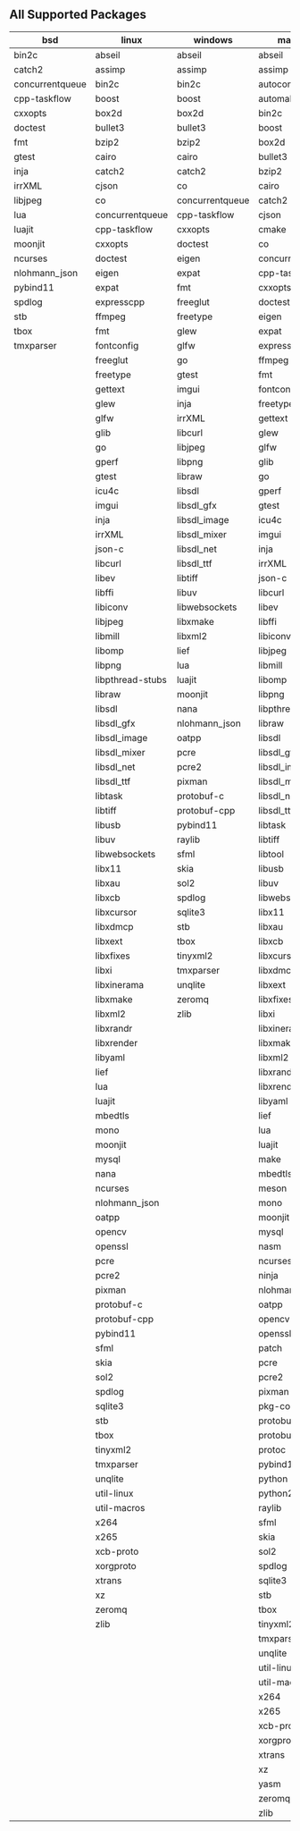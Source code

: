 ## All Supported Packages

|bsd|linux|windows|macosx|msys|mingw|iphoneos|android|
|---|-----|-------|------|----|-----|--------|-------|
|bin2c|abseil|abseil|abseil|bin2c|bin2c|bin2c|bin2c||
|catch2|assimp|assimp|assimp|catch2|box2d|catch2|catch2||
|concurrentqueue|bin2c|bin2c|autoconf|concurrentqueue|catch2|cjson|cjson||
|cpp-taskflow|boost|boost|automake|cpp-taskflow|concurrentqueue|concurrentqueue|concurrentqueue||
|cxxopts|box2d|box2d|bin2c|cxxopts|cpp-taskflow|cpp-taskflow|cpp-taskflow||
|doctest|bullet3|bullet3|boost|doctest|cxxopts|cxxopts|cxxopts||
|fmt|bzip2|bzip2|box2d|fmt|doctest|doctest|doctest||
|gtest|cairo|cairo|bullet3|gtest|fmt|fmt|ffmpeg||
|inja|catch2|catch2|bzip2|inja|glew|gtest|fmt||
|irrXML|cjson|co|cairo|irrXML|glfw|imgui|gtest||
|libjpeg|co|concurrentqueue|catch2|libjpeg|gtest|inja|imgui||
|lua|concurrentqueue|cpp-taskflow|cjson|libxmake|imgui|irrXML|inja||
|luajit|cpp-taskflow|cxxopts|cmake|nlohmann_json|inja|json-c|irrXML||
|moonjit|cxxopts|doctest|co|pybind11|irrXML|libcurl|json-c||
|ncurses|doctest|eigen|concurrentqueue|spdlog|libjpeg|libev|libjpeg||
|nlohmann_json|eigen|expat|cpp-taskflow|stb|libraw|libffi|libpng||
|pybind11|expat|fmt|cxxopts|tbox|libsdl|libjpeg|libuv||
|spdlog|expresscpp|freeglut|doctest|tmxparser|libsdl_image|libpng|libxmake||
|stb|ffmpeg|freetype|eigen||libsdl_mixer|libraw|libxml2||
|tbox|fmt|glew|expat||libsdl_net|libuv|lua||
|tmxparser|fontconfig|glfw|expresscpp||libsdl_ttf|libxml2|luajit||
||freeglut|go|ffmpeg||libuv|luajit|moonjit||
||freetype|gtest|fmt||nlohmann_json|moonjit|nlohmann_json||
||gettext|imgui|fontconfig||pcre|nlohmann_json|pybind11||
||glew|inja|freetype||pcre2|pybind11|spdlog||
||glfw|irrXML|gettext||pybind11|spdlog|stb||
||glib|libcurl|glew||sfml|stb|tbox||
||go|libjpeg|glfw||spdlog|tbox|tinyxml2||
||gperf|libpng|glib||stb|tinyxml2|tmxparser||
||gtest|libraw|go||tbox|tmxparser|zlib||
||icu4c|libsdl|gperf||tinyxml2|zlib|||
||imgui|libsdl_gfx|gtest||tmxparser||||
||inja|libsdl_image|icu4c||xz||||
||irrXML|libsdl_mixer|imgui||zlib||||
||json-c|libsdl_net|inja||||||
||libcurl|libsdl_ttf|irrXML||||||
||libev|libtiff|json-c||||||
||libffi|libuv|libcurl||||||
||libiconv|libwebsockets|libev||||||
||libjpeg|libxmake|libffi||||||
||libmill|libxml2|libiconv||||||
||libomp|lief|libjpeg||||||
||libpng|lua|libmill||||||
||libpthread-stubs|luajit|libomp||||||
||libraw|moonjit|libpng||||||
||libsdl|nana|libpthread-stubs||||||
||libsdl_gfx|nlohmann_json|libraw||||||
||libsdl_image|oatpp|libsdl||||||
||libsdl_mixer|pcre|libsdl_gfx||||||
||libsdl_net|pcre2|libsdl_image||||||
||libsdl_ttf|pixman|libsdl_mixer||||||
||libtask|protobuf-c|libsdl_net||||||
||libtiff|protobuf-cpp|libsdl_ttf||||||
||libusb|pybind11|libtask||||||
||libuv|raylib|libtiff||||||
||libwebsockets|sfml|libtool||||||
||libx11|skia|libusb||||||
||libxau|sol2|libuv||||||
||libxcb|spdlog|libwebsockets||||||
||libxcursor|sqlite3|libx11||||||
||libxdmcp|stb|libxau||||||
||libxext|tbox|libxcb||||||
||libxfixes|tinyxml2|libxcursor||||||
||libxi|tmxparser|libxdmcp||||||
||libxinerama|unqlite|libxext||||||
||libxmake|zeromq|libxfixes||||||
||libxml2|zlib|libxi||||||
||libxrandr||libxinerama||||||
||libxrender||libxmake||||||
||libyaml||libxml2||||||
||lief||libxrandr||||||
||lua||libxrender||||||
||luajit||libyaml||||||
||mbedtls||lief||||||
||mono||lua||||||
||moonjit||luajit||||||
||mysql||make||||||
||nana||mbedtls||||||
||ncurses||meson||||||
||nlohmann_json||mono||||||
||oatpp||moonjit||||||
||opencv||mysql||||||
||openssl||nasm||||||
||pcre||ncurses||||||
||pcre2||ninja||||||
||pixman||nlohmann_json||||||
||protobuf-c||oatpp||||||
||protobuf-cpp||opencv||||||
||pybind11||openssl||||||
||sfml||patch||||||
||skia||pcre||||||
||sol2||pcre2||||||
||spdlog||pixman||||||
||sqlite3||pkg-config||||||
||stb||protobuf-c||||||
||tbox||protobuf-cpp||||||
||tinyxml2||protoc||||||
||tmxparser||pybind11||||||
||unqlite||python||||||
||util-linux||python2||||||
||util-macros||raylib||||||
||x264||sfml||||||
||x265||skia||||||
||xcb-proto||sol2||||||
||xorgproto||spdlog||||||
||xtrans||sqlite3||||||
||xz||stb||||||
||zeromq||tbox||||||
||zlib||tinyxml2||||||
||||tmxparser||||||
||||unqlite||||||
||||util-linux||||||
||||util-macros||||||
||||x264||||||
||||x265||||||
||||xcb-proto||||||
||||xorgproto||||||
||||xtrans||||||
||||xz||||||
||||yasm||||||
||||zeromq||||||
||||zlib||||||

